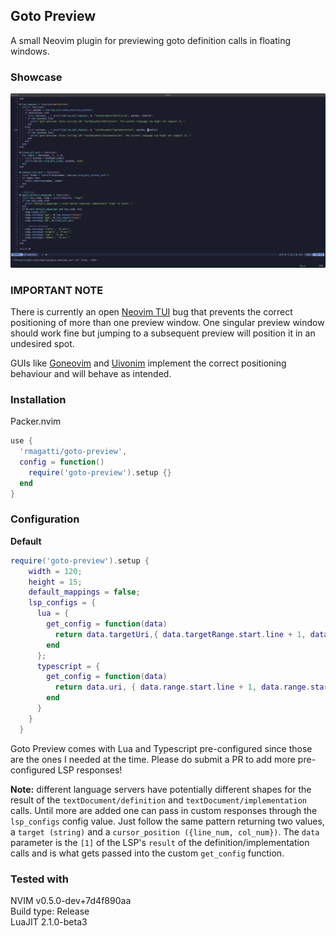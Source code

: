 ## Goto Preview
A small Neovim plugin for previewing goto definition calls in floating windows.

### Showcase
<img src="https://github.com/rmagatti/readme-assets/blob/main/goto-preview-zoomed.gif" />

### IMPORTANT NOTE
There is currently an open [Neovim TUI](https://github.com/neovim/neovim/issues/14735) bug that prevents the correct positioning of more than one preview window.
One singular preview window should work fine but jumping to a subsequent preview will position it in an undesired spot.

GUIs like [Goneovim](https://github.com/akiyosi/goneovim) and [Uivonim](https://github.com/smolck/uivonim) implement the correct positioning behaviour and will behave as intended.


### Installation
Packer.nvim
```lua
use {
  'rmagatti/goto-preview',
  config = function()
    require('goto-preview').setup {}
  end
}
```

### Configuration
**Default**
```lua
require('goto-preview').setup {
    width = 120;
    height = 15;
    default_mappings = false;
    lsp_configs = {
      lua = {
        get_config = function(data)
          return data.targetUri,{ data.targetRange.start.line + 1, data.targetRange.start.character }
        end
      };
      typescript = {
        get_config = function(data)
          return data.uri, { data.range.start.line + 1, data.range.start.character }
        end
      }
    }
  }
```

Goto Preview comes with Lua and Typescript pre-configured since those are the ones I needed at the time. Please do submit a PR to add more pre-configured LSP responses!

**Note:** different language servers have potentially different shapes for the result of the `textDocument/definition` and `textDocument/implementation` calls.
Until more are added one can pass in custom responses through the `lsp_configs` config value. Just follow the same pattern returning two values, a `target (string)` and a `cursor_position ({line_num, col_num})`. The `data` parameter is the `[1]` of the LSP's `result` of the definition/implementation calls and is what gets passed into the custom `get_config` function.


### Tested with
NVIM v0.5.0-dev+7d4f890aa  
Build type: Release  
LuaJIT 2.1.0-beta3  
